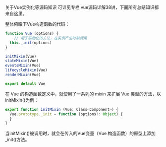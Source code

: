 

关于Vue实例化等源码知识 可详见专栏 vue源码详解38讲，下面所有总结知识都来自这里。

整体俯瞰下Vue构造函数的代码：
```js
function Vue (options) {
	// 用于初始化的方法，在实例产生时被调用
  this._init(options)
}

initMixin(Vue)
stateMixin(Vue)
eventsMixin(Vue)
lifecycleMixin(Vue)
renderMixin(Vue)

export default Vue
```

在 Vue 的构造函数定义中，就使用了一系列的 mixin 来扩展 Vue 类型的方法，以initMixin()为例：

```js
export function initMixin (Vue: Class<Component>) {
  Vue.prototype._init = function (options?: Object) {
  }
}
```
当initMixin()被调用时，就会在传入的Vue变量（Vue 构造函数）的原型上添加_init()方法。